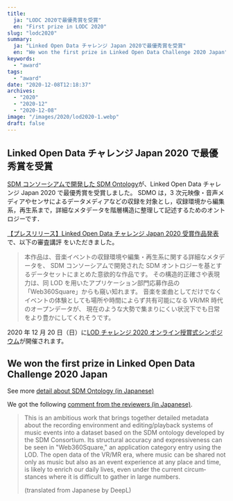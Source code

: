```yaml
---
title:
  ja: "LODC 2020で最優秀賞を受賞"
  en: "First prize in LODC 2020"
slug: "lodc2020"
summary:
  ja: "Linked Open Data チャレンジ Japan 2020で最優秀賞を受賞"
  en: "We won the first prize in Linked Open Data Challenge 2020 Japan"
keywords:
  - "award"
tags:
  - "award"
date: "2020-12-08T12:18:37"
archives:
  - "2020"
  - "2020-12"
  - "2020-12-08"
image: "/images/2020/lod2020-1.webp"
draft: false
---
```


<!-- 日本語記事ここから -->
<section lang="ja" v-if="$context.locale === 'ja-jp'">

# Linked Open Data チャレンジ Japan 2020 で最優秀賞を受賞

[SDM コンソーシアムで開発した SDM Ontology](https://tlab.hongo.wide.ad.jp/sdmo/)が、Linked Open Data チャレンジ Japan 2020 で最優秀賞を受賞しました。
SDMO は，3 次元映像・音声メディアやセンサによるデータメディアなどの収録を対象とし，収録環境から編集系，再生系まで，詳細なメタデータを階層構造に整理して記述するためのオントロジーです．

[【プレスリリース】Linked Open Data チャレンジ Japan 2020 受賞作品発表](https://2020.lodc.jp/awardPressRelease2020.html)で、以下の審査講評 をいただきました。

> 本作品は、音楽イベントの収録環境や編集・再生系に関する詳細なメタデータを、 SDM コンソーシアムで開発された SDM オントロジーを基とするデータセットにまとめた意欲的な作品です。 その構造的正確さや表現力は、同 LOD を用いたアプリケーション部門応募作品の「Web360Square」からも窺い知れます。 音楽を楽曲としてだけでなくイベントの体験としても場所や時間によらず共有可能になる VR/MR 時代のオープンデータが、 現在のような大勢で集まりにくい状況下でも日常をより豊かにしてくれそうです。

2020 年 12 月 20 日（日）に[LOD チャレンジ 2020 オンライン授賞式シンポジウム](https://2020.lodc.jp/awardSymposium2020.html)が開催されます。

</section>
<!-- 日本語記事ここまで -->

<!-- English article start -->
<section lang="en" v-else>

# We won the first prize in Linked Open Data Challenge 2020 Japan

See more [detail about SDM Ontology (in Japanese)](https://tlab.hongo.wide.ad.jp/sdmo/)

We got the following [comment from the reviewers (in Japanese)](https://2020.lodc.jp/awardPressRelease2020.html).

> This is an ambitious work that brings together detailed metadata about the recording environment and editing/playback systems of music events into a dataset based on the SDM ontology developed by the SDM Consortium. Its structural accuracy and expressiveness can be seen in "Web360Square," an application category entry using the LOD. The open data of the VR/MR era, where music can be shared not only as music but also as an event experience at any place and time, is likely to enrich our daily lives, even under the current circumstances where it is difficult to gather in large numbers.
>
> (translated from Japanese by DeepL)

</section>
<!-- English article end -->
